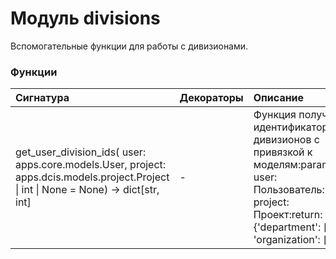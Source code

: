 # Модуль divisions

Вспомогательные функции для работы с дивизионами.

### Функции

| Сигнатура                                                                                                                                          | Декораторы | Описание                                                                                                                                                             |
| :------------------------------------------------------------------------------------------------------------------------------------------------- | :--------- | :------------------------------------------------------------------------------------------------------------------------------------------------------------------- |
| get_user_division_ids( user: apps.core.models.User, project: apps.dcis.models.project.Project &#124; int &#124; None = None) -&#62; dict[str, int] | -          | Функция получает идентификаторы дивизионов с привязкой к моделям:param user: Пользователь:param project: Проект:return: {'department': [...], 'organization': [...]} |